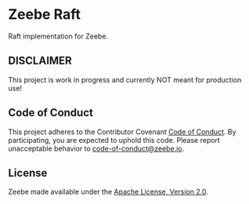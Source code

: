# Zeebe Raft

Raft implementation for Zeebe.

## DISCLAIMER

This project is work in progress and currently NOT meant for production use!

## Code of Conduct

This project adheres to the Contributor Covenant [Code of
Conduct](/CODE_OF_CONDUCT.md). By participating, you are expected to uphold
this code. Please report unacceptable behavior to code-of-conduct@zeebe.io.

## License

Zeebe made available under the [Apache License, Version 2.0](/LICENSE).
